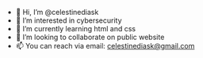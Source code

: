- 👋 Hi, I’m @celestinediask
- 👀 I’m interested in cybersecurity
- 🌱 I’m currently learning html and css
- 💞️ I’m looking to collaborate on public website
- 📫 You can reach via email: celestinediask@gmail.com

<!---
celestinediask/celestinediask is a ✨ special ✨ repository because its `README.md` (this file) appears on your GitHub profile.
You can click the Preview link to take a look at your changes.
--->

